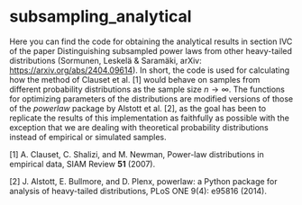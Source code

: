 # subsampling_analytical


Here you can find the code for obtaining the analytical results in section IVC of the paper Distinguishing subsampled power laws from other heavy-tailed distributions (Sormunen, Leskelä & Saramäki, arXiv: https://arxiv.org/abs/2404.09614). In short, the code is used for calculating how the method of Clauset et al. [1] would behave on samples from different probability distributions as the sample size $n \to \infty$. The functions for optimizing parameters of the distributions are modified versions of those of the *powerlaw* package by Alstott et al. [2], as the goal has been to replicate the results of this implementation as faithfully as possible with the exception that we are dealing with theoretical probability distributions instead of empirical or simulated samples.  

[1] A. Clauset, C. Shalizi, and M. Newman, Power-law distributions in empirical data, SIAM Review $\textbf{51}$ (2007).  

[2] J. Alstott, E. Bullmore, and D. Plenx, powerlaw: a Python package for analysis of heavy-tailed distributions, PLoS ONE 9(4): e95816 (2014). 
